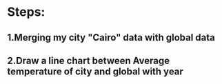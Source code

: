 # Steps:
## 1.Merging my city "Cairo" data with global data
## 2.Draw a line chart between Average temperature of city and global with year
